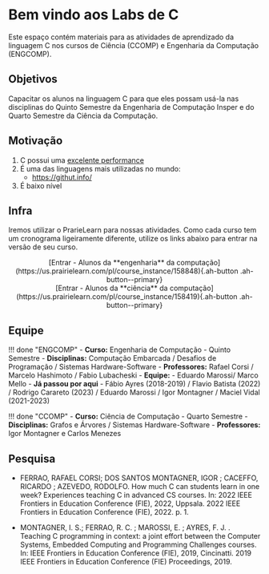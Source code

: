 # Bem vindo aos Labs de C

Este espaço contém materiais para as atividades de aprendizado da linguagem C nos cursos de Ciência (CCOMP) e Engenharia da Computação (ENGCOMP). 

## Objetivos

Capacitar os alunos na linguagem C para que eles possam usá-la nas disciplinas
do Quinto Semestre da Engenharia de Computação Insper e do Quarto Semestre da Ciência da Computação.

## Motivação

1. C possui uma [excelente performance](https://attractivechaos.github.io/plb/)
1. É uma das linguagens mais utilizadas no mundo:
    - https://githut.info/
1. É baixo nível

## Infra

Iremos utilizar o PrarieLearn para nossas atividades. Como cada curso tem um cronograma ligeiramente diferente, utilize os links abaixo para entrar na versão de seu curso.

<center>
[Entrar - Alunos da **engenharia** da computação](https://us.prairielearn.com/pl/course_instance/158848){.ah-button .ah-button--primary}
</center>

<center>
[Entrar - Alunos da **ciência** da computação](https://us.prairielearn.com/pl/course_instance/158419){.ah-button .ah-button--primary}
</center>

## Equipe 

!!! done "ENGCOMP"
    - **Curso:** Engenharia de Computação - Quinto Semestre
    - **Disciplinas:** Computação Embarcada / Desafios de Programação / Sistemas Hardware-Software
    - **Professores:** Rafael Corsi / Marcelo Hashimoto / Fabio Lubacheski
    - **Equipe:**
        - Eduardo Marossi/ Marco Mello
    - **Já passou por aqui**
        - Fábio Ayres (2018-2019) / Flavio Batista (2022) / Rodrigo Carareto (2023) / Eduardo Marossi / Igor Montagner / Maciel Vidal (2021-2023)

!!! done "CCOMP"
    - **Curso:** Ciência de Computação - Quarto Semestre 
    - **Disciplinas:** Grafos e Árvores / Sistemas Hardware-Software 
    - **Professores:** Igor Montagner e Carlos Menezes


## Pesquisa


- FERRAO, RAFAEL CORSI; DOS SANTOS MONTAGNER, IGOR ; CACEFFO, RICARDO ; AZEVEDO, RODOLFO. How much C can students learn in one week? Experiences teaching C in advanced CS courses. In: 2022 IEEE Frontiers in Education Conference (FIE), 2022, Uppsala. 2022 IEEE Frontiers in Education Conference (FIE), 2022. p. 1.

- MONTAGNER, I. S.; FERRAO, R. C. ; MAROSSI, E. ; AYRES, F. J. . Teaching C programming in context: a joint effort between the Computer Systems, Embedded Computing and Programming Challenges courses. In: IEEE Frontiers in Education Conference (FIE), 2019, Cincinatti. 2019 IEEE Frontiers in Education Conference (FIE) Proceedings, 2019.
